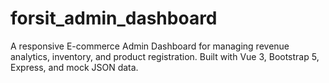 # forsit_admin_dashboard
A responsive E-commerce Admin Dashboard for managing revenue analytics, inventory, and product registration. Built with Vue 3, Bootstrap 5, Express, and mock JSON data.
